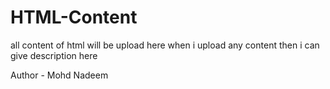 # HTML-Content
all content of html will be upload here 
when i upload any content then i can give description here


Author - Mohd Nadeem